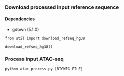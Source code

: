 ### Download processed input reference sequence


#### Dependencies
*  gdown (5.1.0)

```
from util import download_refseq_hg38

download_refseq_hg38()
```


### Process input ATAC-seq

```
python atac_process.py [BIGWIG_FILE]
```
